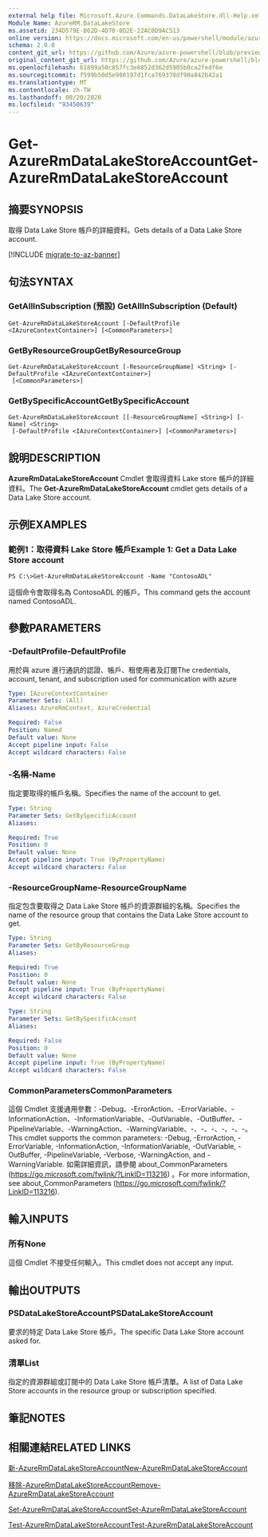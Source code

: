 ```yaml
---
external help file: Microsoft.Azure.Commands.DataLakeStore.dll-Help.xml
Module Name: AzureRM.DataLakeStore
ms.assetid: 234D579E-B62D-4D70-8D2E-22AC0D9AC513
online version: https://docs.microsoft.com/en-us/powershell/module/azurerm.datalakestore/get-azurermdatalakestoreaccount
schema: 2.0.0
content_git_url: https://github.com/Azure/azure-powershell/blob/preview/src/ResourceManager/DataLakeStore/Commands.DataLakeStore/help/Get-AzureRmDataLakeStoreAccount.md
original_content_git_url: https://github.com/Azure/azure-powershell/blob/preview/src/ResourceManager/DataLakeStore/Commands.DataLakeStore/help/Get-AzureRmDataLakeStoreAccount.md
ms.openlocfilehash: 61899a50c857fc3e8852d362d5905b0ca2fedf6e
ms.sourcegitcommit: f599b50d5e980197d1fca769378df90a842b42a1
ms.translationtype: MT
ms.contentlocale: zh-TW
ms.lasthandoff: 08/20/2020
ms.locfileid: "93450639"
---
```

# <span data-ttu-id="d8851-101">Get-AzureRmDataLakeStoreAccount</span><span class="sxs-lookup"><span data-stu-id="d8851-101">Get-AzureRmDataLakeStoreAccount</span></span>

## <span data-ttu-id="d8851-102">摘要</span><span class="sxs-lookup"><span data-stu-id="d8851-102">SYNOPSIS</span></span>
<span data-ttu-id="d8851-103">取得 Data Lake Store 帳戶的詳細資料。</span><span class="sxs-lookup"><span data-stu-id="d8851-103">Gets details of a Data Lake Store account.</span></span>

[!INCLUDE [migrate-to-az-banner](../../includes/migrate-to-az-banner.md)]

## <span data-ttu-id="d8851-104">句法</span><span class="sxs-lookup"><span data-stu-id="d8851-104">SYNTAX</span></span>

### <span data-ttu-id="d8851-105">GetAllInSubscription (預設) </span><span class="sxs-lookup"><span data-stu-id="d8851-105">GetAllInSubscription (Default)</span></span>
```
Get-AzureRmDataLakeStoreAccount [-DefaultProfile <IAzureContextContainer>] [<CommonParameters>]
```

### <span data-ttu-id="d8851-106">GetByResourceGroup</span><span class="sxs-lookup"><span data-stu-id="d8851-106">GetByResourceGroup</span></span>
```
Get-AzureRmDataLakeStoreAccount [-ResourceGroupName] <String> [-DefaultProfile <IAzureContextContainer>]
 [<CommonParameters>]
```

### <span data-ttu-id="d8851-107">GetBySpecificAccount</span><span class="sxs-lookup"><span data-stu-id="d8851-107">GetBySpecificAccount</span></span>
```
Get-AzureRmDataLakeStoreAccount [[-ResourceGroupName] <String>] [-Name] <String>
 [-DefaultProfile <IAzureContextContainer>] [<CommonParameters>]
```

## <span data-ttu-id="d8851-108">說明</span><span class="sxs-lookup"><span data-stu-id="d8851-108">DESCRIPTION</span></span>
<span data-ttu-id="d8851-109">**AzureRmDataLakeStoreAccount** Cmdlet 會取得資料 Lake store 帳戶的詳細資料。</span><span class="sxs-lookup"><span data-stu-id="d8851-109">The **Get-AzureRmDataLakeStoreAccount** cmdlet gets details of a Data Lake Store account.</span></span>

## <span data-ttu-id="d8851-110">示例</span><span class="sxs-lookup"><span data-stu-id="d8851-110">EXAMPLES</span></span>

### <span data-ttu-id="d8851-111">範例1：取得資料 Lake Store 帳戶</span><span class="sxs-lookup"><span data-stu-id="d8851-111">Example 1: Get a Data Lake Store account</span></span>
```
PS C:\>Get-AzureRmDataLakeStoreAccount -Name "ContosoADL"
```

<span data-ttu-id="d8851-112">這個命令會取得名為 ContosoADL 的帳戶。</span><span class="sxs-lookup"><span data-stu-id="d8851-112">This command gets the account named ContosoADL.</span></span>

## <span data-ttu-id="d8851-113">參數</span><span class="sxs-lookup"><span data-stu-id="d8851-113">PARAMETERS</span></span>

### <span data-ttu-id="d8851-114">-DefaultProfile</span><span class="sxs-lookup"><span data-stu-id="d8851-114">-DefaultProfile</span></span>
<span data-ttu-id="d8851-115">用於與 azure 進行通訊的認證、帳戶、租使用者及訂閱</span><span class="sxs-lookup"><span data-stu-id="d8851-115">The credentials, account, tenant, and subscription used for communication with azure</span></span>

```yaml
Type: IAzureContextContainer
Parameter Sets: (All)
Aliases: AzureRmContext, AzureCredential

Required: False
Position: Named
Default value: None
Accept pipeline input: False
Accept wildcard characters: False
```

### <span data-ttu-id="d8851-116">-名稱</span><span class="sxs-lookup"><span data-stu-id="d8851-116">-Name</span></span>
<span data-ttu-id="d8851-117">指定要取得的帳戶名稱。</span><span class="sxs-lookup"><span data-stu-id="d8851-117">Specifies the name of the account to get.</span></span>

```yaml
Type: String
Parameter Sets: GetBySpecificAccount
Aliases: 

Required: True
Position: 0
Default value: None
Accept pipeline input: True (ByPropertyName)
Accept wildcard characters: False
```

### <span data-ttu-id="d8851-118">-ResourceGroupName</span><span class="sxs-lookup"><span data-stu-id="d8851-118">-ResourceGroupName</span></span>
<span data-ttu-id="d8851-119">指定包含要取得之 Data Lake Store 帳戶的資源群組的名稱。</span><span class="sxs-lookup"><span data-stu-id="d8851-119">Specifies the name of the resource group that contains the Data Lake Store account to get.</span></span>

```yaml
Type: String
Parameter Sets: GetByResourceGroup
Aliases: 

Required: True
Position: 0
Default value: None
Accept pipeline input: True (ByPropertyName)
Accept wildcard characters: False
```

```yaml
Type: String
Parameter Sets: GetBySpecificAccount
Aliases: 

Required: False
Position: 0
Default value: None
Accept pipeline input: True (ByPropertyName)
Accept wildcard characters: False
```

### <span data-ttu-id="d8851-120">CommonParameters</span><span class="sxs-lookup"><span data-stu-id="d8851-120">CommonParameters</span></span>
<span data-ttu-id="d8851-121">這個 Cmdlet 支援通用參數：-Debug、-ErrorAction、-ErrorVariable、-InformationAction、-InformationVariable、-OutVariable、-OutBuffer、-PipelineVariable、-WarningAction、-WarningVariable、-、-、-、-、-、-。</span><span class="sxs-lookup"><span data-stu-id="d8851-121">This cmdlet supports the common parameters: -Debug, -ErrorAction, -ErrorVariable, -InformationAction, -InformationVariable, -OutVariable, -OutBuffer, -PipelineVariable, -Verbose, -WarningAction, and -WarningVariable.</span></span> <span data-ttu-id="d8851-122">如需詳細資訊，請參閱 about_CommonParameters (https://go.microsoft.com/fwlink/?LinkID=113216) 。</span><span class="sxs-lookup"><span data-stu-id="d8851-122">For more information, see about_CommonParameters (https://go.microsoft.com/fwlink/?LinkID=113216).</span></span>

## <span data-ttu-id="d8851-123">輸入</span><span class="sxs-lookup"><span data-stu-id="d8851-123">INPUTS</span></span>

### <span data-ttu-id="d8851-124">所有</span><span class="sxs-lookup"><span data-stu-id="d8851-124">None</span></span>
<span data-ttu-id="d8851-125">這個 Cmdlet 不接受任何輸入。</span><span class="sxs-lookup"><span data-stu-id="d8851-125">This cmdlet does not accept any input.</span></span>

## <span data-ttu-id="d8851-126">輸出</span><span class="sxs-lookup"><span data-stu-id="d8851-126">OUTPUTS</span></span>

### <span data-ttu-id="d8851-127">PSDataLakeStoreAccount</span><span class="sxs-lookup"><span data-stu-id="d8851-127">PSDataLakeStoreAccount</span></span>
<span data-ttu-id="d8851-128">要求的特定 Data Lake Store 帳戶。</span><span class="sxs-lookup"><span data-stu-id="d8851-128">The specific Data Lake Store account asked for.</span></span>

### <span data-ttu-id="d8851-129">清單<PSDataLakeStoreAccountBasic></span><span class="sxs-lookup"><span data-stu-id="d8851-129">List<PSDataLakeStoreAccountBasic></span></span>
<span data-ttu-id="d8851-130">指定的資源群組或訂閱中的 Data Lake Store 帳戶清單。</span><span class="sxs-lookup"><span data-stu-id="d8851-130">A list of Data Lake Store accounts in the resource group or subscription specified.</span></span>

## <span data-ttu-id="d8851-131">筆記</span><span class="sxs-lookup"><span data-stu-id="d8851-131">NOTES</span></span>

## <span data-ttu-id="d8851-132">相關連結</span><span class="sxs-lookup"><span data-stu-id="d8851-132">RELATED LINKS</span></span>

[<span data-ttu-id="d8851-133">新-AzureRmDataLakeStoreAccount</span><span class="sxs-lookup"><span data-stu-id="d8851-133">New-AzureRmDataLakeStoreAccount</span></span>](./New-AzureRmDataLakeStoreAccount.md)

[<span data-ttu-id="d8851-134">移除-AzureRmDataLakeStoreAccount</span><span class="sxs-lookup"><span data-stu-id="d8851-134">Remove-AzureRmDataLakeStoreAccount</span></span>](./Remove-AzureRmDataLakeStoreAccount.md)

[<span data-ttu-id="d8851-135">Set-AzureRmDataLakeStoreAccount</span><span class="sxs-lookup"><span data-stu-id="d8851-135">Set-AzureRmDataLakeStoreAccount</span></span>](./Set-AzureRmDataLakeStoreAccount.md)

[<span data-ttu-id="d8851-136">Test-AzureRmDataLakeStoreAccount</span><span class="sxs-lookup"><span data-stu-id="d8851-136">Test-AzureRmDataLakeStoreAccount</span></span>](./Test-AzureRmDataLakeStoreAccount.md)



